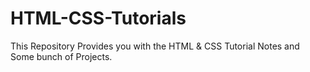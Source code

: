 # HTML-CSS-Tutorials

This Repository Provides you with the HTML &amp; CSS Tutorial Notes and Some bunch of Projects.
